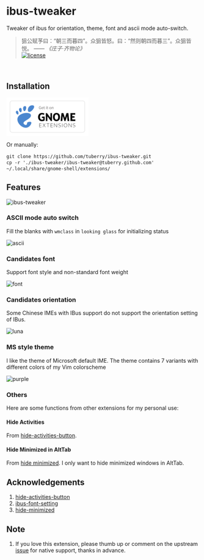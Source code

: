 # ibus-tweaker
Tweaker of ibus for orientation, theme, font and ascii mode auto-switch.
> 狙公赋芧曰：“朝三而暮四”。众狙皆怒。曰：“然则朝四而暮三”。众狙皆悦。 —— *《庄子·齐物论》*<br>
[![license]](/LICENSE)

</br>

## Installation
[<img src="https://raw.githubusercontent.com/andyholmes/gnome-shell-extensions-badge/master/get-it-on-ego.svg?sanitize=true" alt="Get it on GNOME Extensions" height="100" align="middle">][EGO]

Or manually:
```shell
git clone https://github.com/tuberry/ibus-tweaker.git
cp -r './ibus-tweaker/ibus-tweaker@tuberry.github.com' ~/.local/share/gnome-shell/extensions/
```

## Features

![ibus-tweaker](https://user-images.githubusercontent.com/17917040/80307808-01cee280-87fe-11ea-9f44-267bd7a8805f.png)

### ASCII mode auto switch

Fill the blanks with `wmclass` in `looking glass` for initializing status

![ascii](https://user-images.githubusercontent.com/17917040/80308786-70626f00-8803-11ea-8bbc-13d49efe4b4a.png)

### Candidates font
Support font style and non-standard font weight

![font](https://user-images.githubusercontent.com/17917040/80307919-ba952180-87fe-11ea-80dd-661ac9e9a9b8.png)

### Candidates orientation
Some Chinese IMEs with IBus support do not support the orientation setting of IBus.

![luna](https://user-images.githubusercontent.com/17917040/80308136-c46b5480-87ff-11ea-8084-90fa04b132c9.png)

### MS style theme
I like the theme of Microsoft default IME. The theme contains 7 variants with different colors of my Vim colorscheme

![purple](https://user-images.githubusercontent.com/17917040/80308280-a6eaba80-8800-11ea-8b9a-c393dfdcdd44.png)

### Others
Here are some functions from other extensions for my personal use:
#### Hide Activities
From [hide-activities-button](https://extensions.gnome.org/extension/1128/hide-activities-button/).

#### Hide Minimized in AltTab
From [hide minimized](https://extensions.gnome.org/extension/2639/hide-minimized/). I only want to hide minimized windows in AltTab.

## Acknowledgements

1. [hide-activities-button](https://extensions.gnome.org/extension/1128/hide-activities-button/)
2. [ibus-font-setting](https://extensions.gnome.org/extension/1121/ibus-font-setting/)
3. [hide-minimized](https://extensions.gnome.org/extension/2639/hide-minimized/)

## Note
1. If you love this extension, please thumb up or comment on the upstream [issue](https://github.com/ibus/ibus/issues/1679) for native support, thanks in advance.

[EGO]:https://extensions.gnome.org/extension/2820/ibus-tweaker/
[license]:https://img.shields.io/badge/license-GPLv3-green.svg
